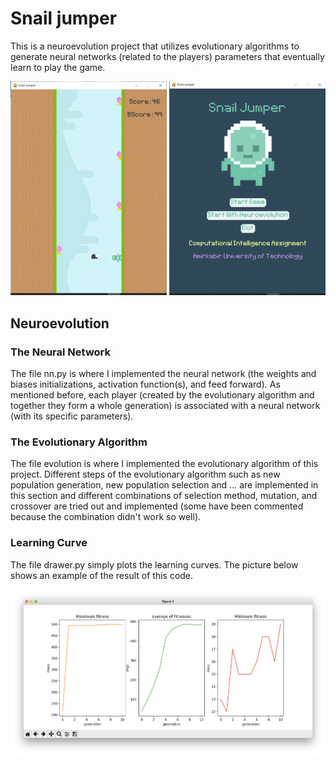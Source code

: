 # Snail jumper
This is a neuroevolution project that utilizes evolutionary algorithms to generate neural networks (related to the players) parameters that eventually learn to play the game.
 
![Snail Jumber](SnailJumper.png)

## Neuroevolution
### The Neural Network
The file nn.py is where I implemented the neural network (the weights and biases initializations, activation function(s), and feed forward). As mentioned before, each player (created by the evolutionary algorithm and together they form a whole generation) is associated with a neural network (with its specific parameters).
### The Evolutionary Algorithm
The file evolution is where I implemented the evolutionary algorithm of this project. Different steps of the evolutionary algorithm such as new population generation, new population selection and ... are implemented in this section and different combinations of selection method, mutation, and crossover are tried out and implemented (some have been commented because the combination didn't work so well).
### Learning Curve
The file drawer.py simply plots the learning curves. The picture below shows an example of the result of this code.
<p align="center">
  <img src="learning_curve.png" alt="Size Limit CLI" width="738">
</p>

